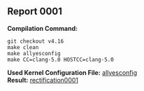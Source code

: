 ## Report 0001 ##
**Compilation Command:**   
```
git checkout v4.16
make clean
make allyesconfig
make CC=clang-5.0 HOSTCC=clang-5.0
```  
**Used Kernel Configuration File:** [allyesconfig](../../../config-files/v4.16/allyesconfig)   
**Result:**  [rectification0001](../../../rectification-reports/rectification0001.md)  

